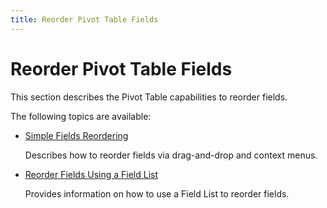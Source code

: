 ```yaml
---
title: Reorder Pivot Table Fields
---
```

# Reorder Pivot Table Fields
This section describes the Pivot Table capabilities to reorder fields.

The following topics are available:
* [Simple Fields Reordering](../../../../interface-elements-for-desktop/articles/pivot-table/layout-customization/reorder-fields/simple-fields-reordering.md)
	
	Describes how to reorder fields via drag-and-drop and context menus.
* [Reorder Fields Using a Field List](../../../../interface-elements-for-desktop/articles/pivot-table/layout-customization/reorder-fields/reorder-fields-using-a-field-list.md)
	
	Provides information on how to use a Field List to reorder fields.